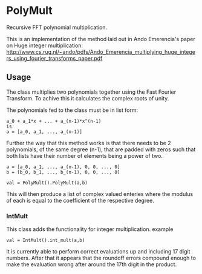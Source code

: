 # PolyMult
Recursive FFT polynomial multiplication.

This is an implementation of the method laid out in Ando Emerencia's paper on Huge integer multiplication: http://www.cs.rug.nl/~ando/pdfs/Ando_Emerencia_multiplying_huge_integers_using_fourier_transforms_paper.pdf
## Usage
The class multiplies two polynomials together using the Fast Fourier Transform. To achive this it calculates the complex roots of unity.

The polynomials fed to the class must be in list form:
```
a_0 + a_1*x + ... + a_(n-1)*x^(n-1)
is
a = [a_0, a_1, ..., a_(n-1)]
```
Further the way that this method works is that there needs to be 2 polynomials, of the same degree (n-1), that are padded with zeros such that both lists have their number of elements being a power of two.
```
a = [a_0, a_1, ..., a_(n-1), 0, 0, ..., 0]
b = [b_0, b_1, ..., b_(n-1), 0, 0, ..., 0]

val = PolyMult().PolyMult(a,b)
```
This will then produce a list of complex valued enteries where the modulus of each is equal to the coefficient of the respective degree.
### IntMult
This class adds the functionality for integer multiplication. example
```
val = IntMult().int_mult(a,b)
```
It is currently able to perform correct evaluations up and including 17 digit numbers. After that it appears that the roundoff errors compound enough to make the evaluation wrong after around the 17th digit in the product.
